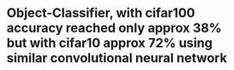 # Object-Classifier, with cifar100 accuracy reached only approx 38% but with cifar10 approx 72% using similar convolutional neural network

